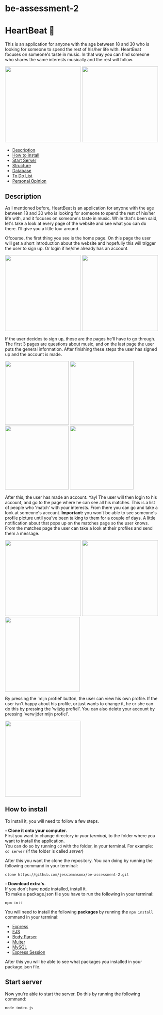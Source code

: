 # be-assessment-2 
# HeartBeat 💜

This is an application for anyone with the age between 18 and 30 who is looking for someone to spend the rest of his/her life with. HeartBeat focuses on someone's taste in music. In that way you can find someone who shares the same interests musically and the rest will follow. 

<img src="https://github.com/jessiemasonx/images/blob/master/home.png" width="250"> <img src="https://github.com/jessiemasonx/images/blob/master/genre.png" width="250">

- [Description](https://github.com/jessiemasonx/be-assessment-2/blob/master/README.md#description)
- [How to install](https://github.com/jessiemasonx/be-assessment-2/blob/master/README.md#how-to-install)
- [Start Server](https://github.com/jessiemasonx/be-assessment-2/blob/master/README.md#start-server)
- [Structure]()
- [Database]()
- [To Do List]()
- [Personal Opinion]()

## Description

As I mentioned before, HeartBeat is an application for anyone with the age between 18 and 30 who is looking for someone to spend the rest of his/her life with, and it focuses on someone's taste in music. While that's been said, let's take a look at every page of the website and see what you can do there. I'll give you a little tour around.

Ofcourse, the first thing you see is the home page. On this page the user will get a short introduction about the website and hopefully this will trigger the user to sign up. Or login if he/she already has an account. 

   <img src="https://github.com/jessiemasonx/images/blob/master/home.png" width="250"> <img src="https://github.com/jessiemasonx/images/blob/master/login.png" width="250">
    
If the user decides to sign up, these are the pages he'll have to go through. The first 3 pages are questions about music, and on the last page the user puts the general information. After finishing these steps the user has signed up and the account is made.

<img src="https://github.com/jessiemasonx/images/blob/master/genre.png" width="210"> <img src="https://github.com/jessiemasonx/images/blob/master/artiest.png" width="210"> <img src="https://github.com/jessiemasonx/images/blob/master/album.png" width="210"> <img src="https://github.com/jessiemasonx/images/blob/master/signup.png" width="210">

After this, the user has made an account. Yay! The user will then login to his account, and go to the page where he can see all his matches. This is a list of people who 'match' with your interests. From there you can go and take a look at someone's account. __Important:__ you won't be able to see someone's profile picture until you've been talking to them for a couple of days. A little notification about that pops up on the matches page so the user knows. From the matches page the user can take a look at their profiles and send them a message.

<img src="https://github.com/jessiemasonx/images/blob/master/matchespopup.png" width="250"> <img src="https://github.com/jessiemasonx/images/blob/master/matches.png" width="250"> <img src="https://github.com/jessiemasonx/images/blob/master/match.png" width="246">
       
By pressing the 'mijn profiel' button, the user can view his own profile. If the user isn't happy about his profile, or just wants to change it, he or she can do this by pressing the 'wijzig profiel'. You can also delete your account by pressing 'verwijder mijn profiel'.
 
<img src="https://github.com/jessiemasonx/images/blob/master/mijnprofiel.png" width="250">
    
## How to install

To install it, you will need to follow a few steps.

__- Clone it onto your computer.__  
First you want to change directory *in your terminal*, to the folder where you want to install the application.  
You can do so by running `cd` with the folder, in your terminal. For example:  
```cd server``` (if the folder is called *server*)

After this you want the clone the repository. You can doing by running the following command in your terminal:
```
clone https://github.com/jessiemasonx/be-assessment-2.git
```

__- Download extra's.__  
If you don't have [node](https://github.com/cmda-be/course-17-18/blob/master/week-2.md#node) installed, install it.  
To make a package.json file you have to run the following in your terminal:
```
npm init
```
You will need to install the following __packages__ by running the `npm install` command in your terminal:
* [Express](https://github.com/expressjs/express)
* [EJS](https://github.com/tj/ejs)
* [Body Parser](https://github.com/expressjs/body-parser)
* [Multer](https://github.com/expressjs/multer)
* [MySQL](https://github.com/mysqljs/mysql)
* [Express Session](https://github.com/expressjs/session)

After this you will be able to see what packages you installed in your package.json file.

## Start server
Now you're able to start the server. Do this by running the following command:  
```
node index.js
```




  
